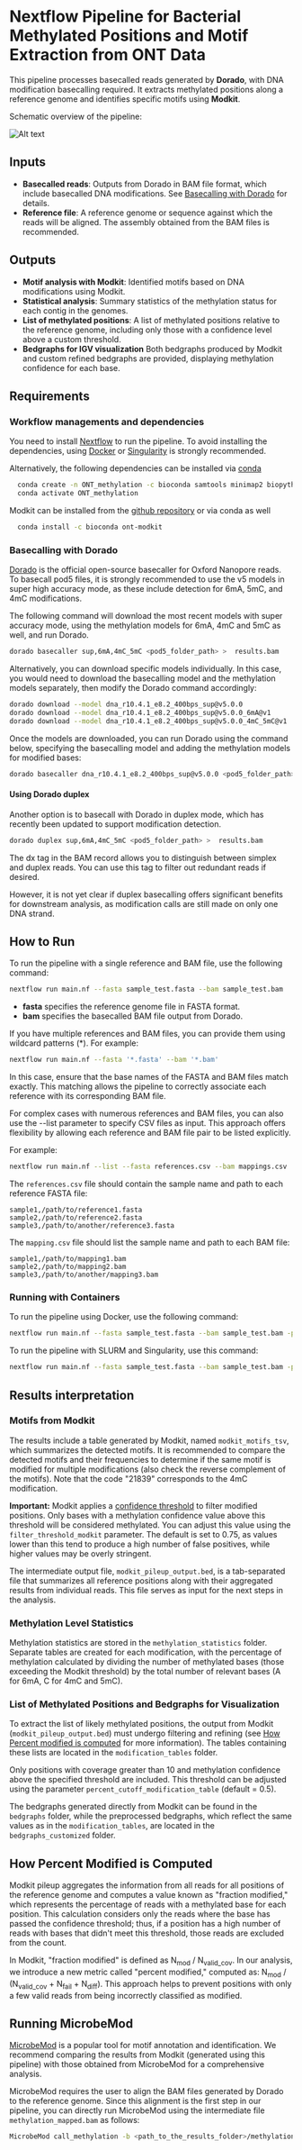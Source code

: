 # Nextflow Pipeline for Bacterial Methylated Positions and Motif Extraction from ONT Data

This pipeline processes basecalled reads generated by **Dorado**, with DNA modification basecalling required. It extracts methylated positions along a reference genome and identifies specific motifs using **Modkit**.

Schematic overview of the pipeline:

![Alt text](images/workflow.png)

## Inputs

- **Basecalled reads**:  Outputs from Dorado in BAM file format, which include basecalled DNA modifications. See [Basecalling with Dorado](#basecalling-with-dorado) for details.
- **Reference file**: A reference genome or sequence against which the reads will be aligned. The assembly obtained from the BAM files is recommended. 

## Outputs

- **Motif analysis with Modkit**: Identified motifs based on DNA modifications using Modkit.
- **Statistical analysis**: Summary statistics of the methylation status for each contig in the genomes.
- **List of methylated positions**: A list of methylated positions relative to the reference genome, including only those with a confidence level above a custom threshold.
- **Bedgraphs for IGV visualization** Both bedgraphs produced by Modkit and custom refined bedgraphs are provided, displaying methylation confidence for each base.


## Requirements

### **Workflow managements and dependencies** 

You need to install [Nextflow](https://www.nextflow.io/docs/latest/install.html) to run the pipeline. To avoid installing the dependencies, using [Docker](https://docs.docker.com/get-started/get-docker/) or [Singularity](https://docs.sylabs.io/guides/3.0/user-guide/installation.html) is strongly recommended. 

Alternatively, the following dependencies can be installed via [conda](https://docs.anaconda.com/miniconda/) 


```bash
  conda create -n ONT_methylation -c bioconda samtools minimap2 biopython python=3.8 pandas
  conda activate ONT_methylation
   ```

Modkit can be installed from the [github repository](https://github.com/nanoporetech/modkit) or via conda as well


```bash
  conda install -c bioconda ont-modkit
   ```



### Basecalling with Dorado 

[Dorado](https://github.com/nanoporetech/dorado) is the official open-source basecaller for Oxford Nanopore reads. To basecall pod5 files, it is strongly recommended to use the v5 models in super high accuracy mode, as these include detection for 6mA, 5mC, and 4mC modifications.

The following command will download the most recent models with super accuracy mode, using the methylation models for 6mA, 4mC and 5mC as well, and run Dorado. 


```bash
dorado basecaller sup,6mA,4mC_5mC <pod5_folder_path> >  results.bam
   ```
   
Alternatively, you can download specific models individually. In this case, you would need to download the basecalling model and the methylation models separately, then modify the Dorado command accordingly:
   

```bash
dorado download --model dna_r10.4.1_e8.2_400bps_sup@v5.0.0
dorado download --model dna_r10.4.1_e8.2_400bps_sup@v5.0.0_6mA@v1
dorado download --model dna_r10.4.1_e8.2_400bps_sup@v5.0.0_4mC_5mC@v1
```

Once the models are downloaded, you can run Dorado using the command below, specifying the basecalling model and adding the methylation models for modified bases:

```bash
dorado basecaller dna_r10.4.1_e8.2_400bps_sup@v5.0.0 <pod5_folder_path> --modified-bases-models dna_r10.4.1_e8.2_400bps_sup@v5.0.0_6mA@v1,dna_r10.4.1_e8.2_400bps_sup@v5.0.0_4mC_5mC@v1  > results.bam
```

#### Using Dorado duplex

Another option is to basecall with Dorado in duplex mode, which has recently been updated to support modification detection.

```bash
dorado duplex sup,6mA,4mC_5mC <pod5_folder_path> >  results.bam
   ```

The dx tag in the BAM record allows you to distinguish between simplex and duplex reads. You can use this tag to filter out redundant reads if desired.

However, it is not yet clear if duplex basecalling offers significant benefits for downstream analysis, as modification calls are still made on only one DNA strand.

## How to Run
To run the pipeline with a single reference and BAM file, use the following command:

```bash
nextflow run main.nf --fasta sample_test.fasta --bam sample_test.bam
   ```
   
- **fasta** specifies the reference genome file in FASTA format.
- **bam** specifies the basecalled BAM file output from Dorado.

If you have multiple references and BAM files, you can provide them using wildcard patterns (*). For example:

```bash
nextflow run main.nf --fasta '*.fasta' --bam '*.bam'
   ```
   
In this case, ensure that the base names of the FASTA and BAM files match exactly. This matching allows the pipeline to correctly associate each reference with its corresponding BAM file.

For complex cases with numerous references and BAM files, you can also use the --list parameter to specify CSV files as input. This approach offers flexibility by allowing each reference and BAM file pair to be listed explicitly.

For example:

```bash
nextflow run main.nf --list --fasta references.csv --bam mappings.csv
   ```
The `references.csv` file should contain the sample name and path to each reference FASTA file:

```csv
sample1,/path/to/reference1.fasta
sample2,/path/to/reference2.fasta
sample3,/path/to/another/reference3.fasta
```

The `mapping.csv` file should list the sample name and path to each BAM file:

```csv
sample1,/path/to/mapping1.bam
sample2,/path/to/mapping2.bam
sample3,/path/to/another/mapping3.bam
```


### Running with Containers

To run the pipeline using Docker, use the following command:
```bash
nextflow run main.nf --fasta sample_test.fasta --bam sample_test.bam -profile docker
   ```

To run the pipeline with SLURM and Singularity, use this command:
```bash
nextflow run main.nf --fasta sample_test.fasta --bam sample_test.bam -profile slurm,singularity
   ```
   

## Results interpretation

### Motifs from Modkit

The results include a table generated by Modkit, named `modkit_motifs_tsv`, which summarizes the detected motifs. It is recommended to compare the detected motifs and their frequencies to determine if the same motif is modified for multiple modifications (also check the reverse complement of the motifs). Note that the code "21839" corresponds to the 4mC modification.


**Important:** Modkit applies a [confidence threshold](https://github.com/nanoporetech/modkit/blob/master/book/src/filtering.md) to filter modified positions. Only bases with a methylation confidence value above this threshold will be considered methylated. You can adjust this value using the `filter_threshold_modkit` parameter. The default is set to 0.75, as values lower than this tend to produce a high number of false positives, while higher values may be overly stringent.

The intermediate output file, `modkit_pileup_output.bed`, is a tab-separated file that summarizes all reference positions along with their aggregated results from individual reads. This file serves as input for the next steps in the analysis.

### Methylation Level Statistics

Methylation statistics are stored in the `methylation_statistics` folder. Separate tables are created for each modification, with the percentage of methylation calculated by dividing the number of methylated bases (those exceeding the Modkit threshold) by the total number of relevant bases (A for 6mA, C for 4mC and 5mC).

### List of Methylated Positions and Bedgraphs for Visualization

To extract the list of likely methylated positions, the output from Modkit (`modkit_pileup_output.bed`) must undergo filtering and refining (see [How Percent modified is computed](#How-percent-modified-is-computed) for more information). The tables containing these lists are located in the `modification_tables` folder.

Only positions with coverage greater than 10 and methylation confidence above the specified threshold are included. This threshold can be adjusted using the parameter `percent_cutoff_modification_table` (default = 0.5).

The bedgraphs generated directly from Modkit can be found in the `bedgraphs` folder, while the preprocessed bedgraphs, which reflect the same values as in the `modification_tables`, are located in the `bedgraphs_customized` folder.

## How Percent Modified is Computed

Modkit pileup aggregates the information from all reads for all positions of the reference genome and computes a value known as "fraction modified," which represents the percentage of reads with a methylated base for each position. This calculation considers only the reads where the base has passed the confidence threshold; thus, if a position has a high number of reads with bases that didn't meet this threshold, those reads are excluded from the count.

In Modkit, "fraction modified" is defined as N<sub>mod</sub> / N<sub>valid_cov</sub>. In our analysis, we introduce a new metric called "percent modified," computed as: N<sub>mod</sub> / (N<sub>valid_cov</sub> + N<sub>fail</sub> + N<sub>diff</sub>). This approach helps to prevent positions with only a few valid reads from being incorrectly classified as modified.


## Running MicrobeMod

[MicrobeMod](https://github.com/cultivarium/MicrobeMod) is a popular tool for motif annotation and identification. We recommend comparing the results from Modkit (generated using this pipeline) with those obtained from MicrobeMod for a comprehensive analysis.

MicrobeMod requires the user to align the BAM files generated by Dorado to the reference genome. Since this alignment is the first step in our pipeline, you can directly run MicrobeMod using the intermediate file `methylation_mapped.bam` as follows:

```bash
MicrobeMod call_methylation -b <path_to_the_results_folder>/methylation_mapped.bam -r genome_reference.fasta
```
